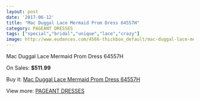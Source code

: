 ```yaml
---
layout: post
date: '2017-06-12'
title: "Mac Duggal Lace Mermaid Prom Dress 64557H"
category: PAGEANT DRESSES
tags: ["special","bridal","unique","lace","crazy"]
image: http://www.eudances.com/4566-thickbox_default/mac-duggal-lace-mermaid-prom-dress-64557h.jpg
---
```

Mac Duggal Lace Mermaid Prom Dress 64557H

On Sales: **$511.99**
<a href="https://www.eudances.com/en/pageant-dresses/1529-mac-duggal-lace-mermaid-prom-dress-64557h.html"><amp-img layout="responsive" width="600" height="600" src="//www.eudances.com/4566-thickbox_default/mac-duggal-lace-mermaid-prom-dress-64557h.jpg" alt="Mac Duggal Lace Mermaid Prom Dress 64557H 0" /></a>
<a href="https://www.eudances.com/en/pageant-dresses/1529-mac-duggal-lace-mermaid-prom-dress-64557h.html"><amp-img layout="responsive" width="600" height="600" src="//www.eudances.com/4567-thickbox_default/mac-duggal-lace-mermaid-prom-dress-64557h.jpg" alt="Mac Duggal Lace Mermaid Prom Dress 64557H 1" /></a>

Buy it: [Mac Duggal Lace Mermaid Prom Dress 64557H](https://www.eudances.com/en/pageant-dresses/1529-mac-duggal-lace-mermaid-prom-dress-64557h.html "Mac Duggal Lace Mermaid Prom Dress 64557H")

View more: [PAGEANT DRESSES](https://www.eudances.com/en/16-pageant-dresses "PAGEANT DRESSES")